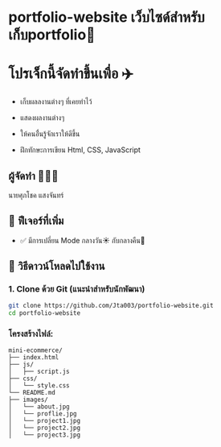 # portfolio-website เว็บไซด์สำหรับเก็บportfolio📝

# โปรเจ็กนี้จัดทำขึ้นเพื่อ ✈️
* เก็บผลลงานต่างๆ ที่เคยทำไว้

* แสดงผลงานต่างๆ 

* ให้คนอื่่นรู้จักเราให้ดีขึ้น

* ฝึกทักษะการเขียน Html, CSS, JavaScript
## ผู้จัดทำ 🧑‍🤝‍🧑
นายศุภโชค แสงจันทร์ 

## 🚀 ฟีเจอร์ที่เพิ่ม
- ✅ มีการเปลี่ยน Mode กลางวัน☀️ กับกลางคืน🌛
## 🔽 วิธีดาวน์โหลดไปใช้งาน
### 1. Clone ด้วย Git (แนะนำสำหรับนักพัฒนา)
```bash
git clone https://github.com/Jta003/portfolio-website.git
cd portfolio-website
```
### โครงสร้างไฟล์:
```
mini-ecommerce/
├── index.html
├── js/
│   ├── script.js
├── css/
│   └── style.css
└── README.md
├── images/
│   └── about.jpg
│   └── proflie.jpg
│   └── project1.jpg
│   └── project2.jpg
│   └── project3.jpg
```
